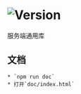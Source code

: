 # ![Version](https://img.shields.io/badge/version-9.67.27-green.svg)

服务端通用库

## 文档
    * `npm run doc`
    * 打开`doc/index.html`